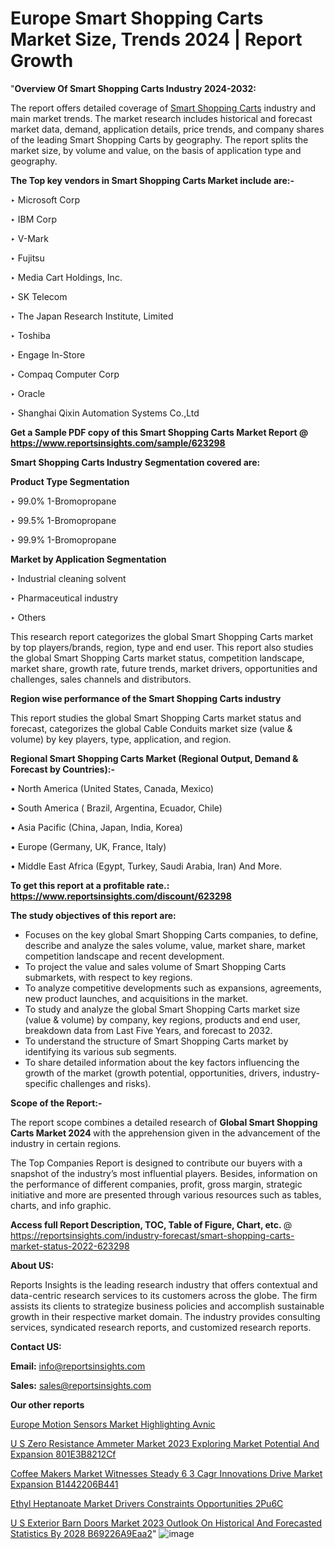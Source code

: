 # Europe Smart Shopping Carts Market Size, Trends 2024 | Report Growth

"<strong>Overview Of Smart Shopping Carts Industry 2024-2032:</strong>

The report offers detailed coverage of <a href=https://www.reportsinsights.com/sample/623298>Smart Shopping Carts</a> industry and main market trends. The market research includes historical and forecast market data, demand, application details, price trends, and company shares of the leading Smart Shopping Carts by geography. The report splits the market size, by volume and value, on the basis of application type and geography.

<strong>The Top key vendors in Smart Shopping Carts Market include are:- </strong>

‣ Microsoft Corp

‣ IBM Corp

‣ V-Mark

‣ Fujitsu

‣ Media Cart Holdings, Inc.

‣ SK Telecom

‣ The Japan Research Institute, Limited

‣ Toshiba

‣ Engage In-Store

‣ Compaq Computer Corp

‣ Oracle

‣ Shanghai Qixin Automation Systems Co.,Ltd

<strong>Get a Sample PDF copy of this Smart Shopping Carts Market Report </strong><strong>@ <a href=https://www.reportsinsights.com/sample/623298 style=color:#0000ff;>https://www.reportsinsights.com/sample/623298</a> </strong>

<strong>Smart Shopping Carts Industry Segmentation covered are:</strong>

<strong>Product Type Segmentation</strong>

‣    99.0% 1-Bromopropane

‣ 99.5% 1-Bromopropane

‣ 99.9% 1-Bromopropane

<strong>Market by Application Segmentation</strong>

‣   Industrial cleaning solvent

‣ Pharmaceutical industry

‣ Others

This research report categorizes the global Smart Shopping Carts market by top players/brands, region, type and end user. This report also studies the global Smart Shopping Carts market status, competition landscape, market share, growth rate, future trends, market drivers, opportunities and challenges, sales channels and distributors.

<strong>Region wise performance of the Smart Shopping Carts industry</strong><strong> </strong>

This report studies the global Smart Shopping Carts market status and forecast, categorizes the global Cable Conduits market size (value &amp; volume) by key players, type, application, and region. 

<strong>Regional Smart Shopping Carts Market (Regional Output, Demand &amp; Forecast by Countries):-</strong>

• North America (United States, Canada, Mexico)

• South America ( Brazil, Argentina, Ecuador, Chile)

• Asia Pacific (China, Japan, India, Korea)

• Europe (Germany, UK, France, Italy)

• Middle East Africa (Egypt, Turkey, Saudi Arabia, Iran) And More.

<strong>To get this report at a profitable rate.: <a href=https://www.reportsinsights.com/discount/623298 style=color:#0000ff;>https://www.reportsinsights.com/discount/623298</a></strong>

<strong>The study objectives of this report are:</strong>
<ul>
  <li>Focuses on the key global Smart Shopping Carts companies, to define, describe and analyze the sales volume, value, market share, market competition landscape and recent development.</li>
  <li>To project the value and sales volume of Smart Shopping Carts submarkets, with respect to key regions.</li>
  <li>To analyze competitive developments such as expansions, agreements, new product launches, and acquisitions in the market.</li>
  <li>To study and analyze the global Smart Shopping Carts market size (value &amp; volume) by company, key regions, products and end user, breakdown data from Last Five Years, and forecast to 2032.</li>
  <li>To understand the structure of Smart Shopping Carts market by identifying its various sub segments.</li>
  <li>To share detailed information about the key factors influencing the growth of the market (growth potential, opportunities, drivers, industry-specific challenges and risks).</li>
</ul>
<strong>Scope of the Report:-</strong><strong> </strong>

The report scope combines a detailed research of <strong>Global Smart Shopping Carts Market 2024 </strong>with the apprehension given in the advancement of the industry in certain regions.

The Top Companies Report is designed to contribute our buyers with a snapshot of the industry’s most influential players. Besides, information on the performance of different companies, profit, gross margin, strategic initiative and more are presented through various resources such as tables, charts, and info graphic.

<strong>Access full Report Description, TOC, Table of Figure, Chart, etc. </strong>@   <a href=https://reportsinsights.com/industry-forecast/smart-shopping-carts-market-status-2022-623298 style=color:#0000ff;>https://reportsinsights.com/industry-forecast/smart-shopping-carts-market-status-2022-623298</a>

<strong>About US:</strong>

Reports Insights is the leading research industry that offers contextual and data-centric research services to its customers across the globe. The firm assists its clients to strategize business policies and accomplish sustainable growth in their respective market domain. The industry provides consulting services, syndicated research reports, and customized research reports.

<strong>Contact US:</strong>

<p class=""""><b>Email:</b> <a href=mailto:info@reportsinsights.com>info@reportsinsights.com</a></p>
<p class=""""><b>Sales:</b> <a href=mailto:sales@reportsinsights.com>sales@reportsinsights.com</a></p>

<strong>Our other reports</strong>

<a href=https://www.linkedin.com/pulse/europe-motion-sensors-market-highlighting-avnic/>Europe Motion Sensors Market Highlighting Avnic</a>

<a href=https://medium.com/@yadavahaan91/u-s-zero-resistance-ammeter-market-2023-exploring-market-potential-and-expansion-801e3b8212cf>U S Zero Resistance Ammeter Market 2023 Exploring Market Potential And Expansion 801E3B8212Cf</a>

<a href=https://medium.com/@jaya.reportsinsights/coffee-makers-market-witnesses-steady-6-3-cagr-innovations-drive-market-expansion-b1442206b441>Coffee Makers Market Witnesses Steady 6 3 Cagr Innovations Drive Market Expansion B1442206B441</a>

<a href=https://www.linkedin.com/pulse/ethyl-heptanoate-market-drivers-constraints-opportunities-2pu6c/>Ethyl Heptanoate Market Drivers Constraints Opportunities 2Pu6C</a>

<a href=https://medium.com/@achalwankhede15/u-s-exterior-barn-doors-market-2023-outlook-on-historical-and-forecasted-statistics-by-2028-b69226a9eaa2>U S Exterior Barn Doors Market 2023 Outlook On Historical And Forecasted Statistics By 2028 B69226A9Eaa2</a>"
![image](https://github.com/aanak123/RIMarketer1/assets/158471119/0f72cc34-1a93-4f23-b447-6a65f1442ae4)
